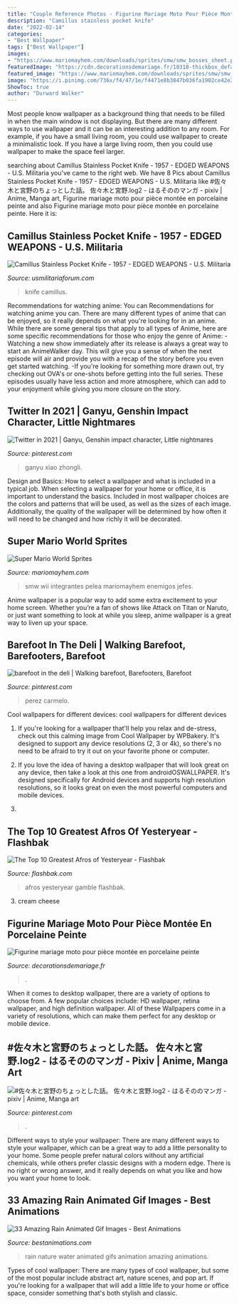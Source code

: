 ```yaml
---
title: "Couple Reference Photos - Figurine Mariage Moto Pour Pièce Montée En Porcelaine Peinte"
description: "Camillus stainless pocket knife"
date: "2022-02-14"
categories:
- "Best Wallpaper"
tags: ["Best Wallpaper"]
images:
- "https://www.mariomayhem.com/downloads/sprites/smw/smw_bosses_sheet.png"
featuredImage: "https://cdn.decorationsdemariage.fr/18318-thickbox_default/la-figurine-de-mariage-couple-moto.jpg"
featured_image: "https://www.mariomayhem.com/downloads/sprites/smw/smw_bosses_sheet.png"
image: "https://i.pinimg.com/736x/f4/47/1e/f4471e8b3847b036fa1902ce42e2209f.jpg"
ShowToc: true
author: "Durward Walker"
---
```



Most people know wallpaper as a background thing that needs to be filled in when the main window is not displaying. But there are many different ways to use wallpaper and it can be an interesting addition to any room. For example, if you have a small living room, you could use wallpaper to create a minimalistic look. If you have a large living room, then you could use wallpaper to make the space feel larger.

	

		
searching about Camillus Stainless Pocket Knife - 1957 - EDGED WEAPONS - U.S. Militaria you've came to the right web. We have 8 Pics about Camillus Stainless Pocket Knife - 1957 - EDGED WEAPONS - U.S. Militaria like #佐々木と宮野のちょっとした話。 佐々木と宮野.log2 - はるそののマンガ - pixiv | Anime, Manga art, Figurine mariage moto pour pièce montée en porcelaine peinte and also Figurine mariage moto pour pièce montée en porcelaine peinte. Here it is:
		
    
## Camillus Stainless Pocket Knife - 1957 - EDGED WEAPONS - U.S. Militaria

<img loading=lazy src="https://www.usmilitariaforum.com/forums/uploads/monthly_03_2018/post-96964-0-29747900-1521558327_thumb.jpg" onerror="this.onerror=null;this.src='https://tse4.mm.bing.net/th?id=OIP.JrBk-7rU_gWXRpD-XQ19ggHaD8&amp;pid=15.1';" alt="Camillus Stainless Pocket Knife - 1957 - EDGED WEAPONS - U.S. Militaria">

_Source: usmilitariaforum.com_

>knife camillus. 

	

Recommendations for watching anime: You can
Recommendations for watching anime you can. There are many different types of anime that can be enjoyed, so it really depends on what you're looking for in an anime. While there are some general tips that apply to all types of Anime, here are some specific recommendations for those who enjoy the genre of Anime: 
-Watching a new show immediately after its release is always a great way to start an AnimeWalker day. This will give you a sense of when the next episode will air and provide you with a recap of the story before you even get started watching. 
-If you're looking for something more drawn out, try checking out OVA's or one-shots before getting into the full series. These episodes usually have less action and more atmosphere, which can add to your enjoyment while giving you more closure on the story.

    
## Twitter In 2021 | Ganyu, Genshin Impact Character, Little Nightmares

<img loading=lazy src="https://i.pinimg.com/736x/68/71/29/6871297eda00ec1310602936329e016f.jpg" onerror="this.onerror=null;this.src='https://tse3.mm.bing.net/th?id=OIP.2oXwg7ZNtwWVN5eQrNGLEgHaJ6&amp;pid=15.1';" alt="Twitter in 2021 | Ganyu, Genshin impact character, Little nightmares">

_Source: pinterest.com_

>ganyu xiao zhongli. 

	

Design and Basics: How to select a wallpaper and what is included in a typical job.
When selecting a wallpaper for your home or office, it is important to understand the basics. Included in most wallpaper choices are the colors and patterns that will be used, as well as the sizes of each image. Additionally, the quality of the wallpaper will be determined by how often it will need to be changed and how richly it will be decorated.

    
## Super Mario World Sprites

<img loading=lazy src="https://www.mariomayhem.com/downloads/sprites/smw/smw_bosses_sheet.png" onerror="this.onerror=null;this.src='https://tse1.mm.bing.net/th?id=OIP.hX__fKuiM8m2c5_tT9M9iwAAAA&amp;pid=15.1';" alt="Super Mario World Sprites">

_Source: mariomayhem.com_

>smw wii integrantes pelea mariomayhem enemigos jefes. 

	

Anime wallpaper is a popular way to add some extra excitement to your home screen. Whether you’re a fan of shows like Attack on Titan or Naruto, or just want something to look at while you sleep, anime wallpaper is a great way to liven up your space.

    
## Barefoot In The Deli | Walking Barefoot, Barefooters, Barefoot

<img loading=lazy src="https://i.pinimg.com/736x/b8/e7/fa/b8e7fab39fd97ea934b08176f5b71424--cape-town-barefoot.jpg" onerror="this.onerror=null;this.src='https://tse3.mm.bing.net/th?id=OIP.G8DorMhHZodBzMh2kUr58QHaLg&amp;pid=15.1';" alt="barefoot in the deli | Walking barefoot, Barefooters, Barefoot">

_Source: pinterest.com_

>perez carmelo. 

	

Cool wallpapers for different devices:
cool wallpapers for different devices 

1. If you're looking for a wallpaper that'll help you relax and de-stress, check out this calming image from Cool Wallpaper by WPBakery. It's designed to support any device resolutions (2, 3 or 4k), so there's no need to be afraid to try it out on your favorite phone or computer.

2. If you love the idea of having a desktop wallpaper that will look great on any device, then take a look at this one from androidOSWALLPAPER. It's designed specifically for Android devices and supports high resolution resolutions, so it looks great on even the most powerful computers and mobile devices.

3.

    
## The Top 10 Greatest Afros Of Yesteryear - Flashbak

<img loading=lazy src="https://flashbak.com/wp-content/uploads/2014/05/afro-2.jpg" onerror="this.onerror=null;this.src='https://tse3.mm.bing.net/th?id=OIP.GotSAQ9CWmCTHPKvryUVbAAAAA&amp;pid=15.1';" alt="The Top 10 Greatest Afros of Yesteryear - Flashbak">

_Source: flashbak.com_

>afros yesteryear gamble flashbak. 

	

3. cream cheese 

    
## Figurine Mariage Moto Pour Pièce Montée En Porcelaine Peinte

<img loading=lazy src="https://cdn.decorationsdemariage.fr/18318-thickbox_default/la-figurine-de-mariage-couple-moto.jpg" onerror="this.onerror=null;this.src='https://tse3.mm.bing.net/th?id=OIP.Mmrh0pJ2I3aj-V5P5hdhRAHaHa&amp;pid=15.1';" alt="Figurine mariage moto pour pièce montée en porcelaine peinte">

_Source: decorationsdemariage.fr_

>. 

	

When it comes to desktop wallpaper, there are a variety of options to choose from. A few popular choices include: HD wallpaper, retina wallpaper, and high definition wallpaper. All of these Wallpapers come in a variety of resolutions, which can make them perfect for any desktop or mobile device. 

    
## #佐々木と宮野のちょっとした話。 佐々木と宮野.log2 - はるそののマンガ - Pixiv | Anime, Manga Art

<img loading=lazy src="https://i.pinimg.com/736x/f4/47/1e/f4471e8b3847b036fa1902ce42e2209f.jpg" onerror="this.onerror=null;this.src='https://tse2.mm.bing.net/th?id=OIP.7jn6jZ7ug5_KFmQ6jQrBVgHaKe&amp;pid=15.1';" alt="#佐々木と宮野のちょっとした話。 佐々木と宮野.log2 - はるそののマンガ - pixiv | Anime, Manga art">

_Source: pinterest.com_

>. 

	

Different ways to style your wallpaper:
There are many different ways to style your wallpaper, which can be a great way to add a little personality to your home. Some people prefer natural colors without any artificial chemicals, while others prefer classic designs with a modern edge. There is no right or wrong answer, and it really depends on what you like and how you want your home to look.

    
## 33 Amazing Rain Animated Gif Images - Best Animations

<img loading=lazy src="https://bestanimations.com/Nature/Water/rain/rain-nature-animated-gif-27.gif" onerror="this.onerror=null;this.src='https://tse1.mm.bing.net/th?id=OIP.9rhRaQGHQIwa9nC9-9n1BwHaHa&amp;pid=15.1';" alt="33 Amazing Rain Animated Gif Images - Best Animations">

_Source: bestanimations.com_

>rain nature water animated gifs animation amazing animations. 

	

Types of cool wallpaper:
There are many types of cool wallpaper, but some of the most popular include abstract art, nature scenes, and pop art. If you're looking for a wallpaper that will add a little life to your home or office space, consider something that's both stylish and classic.

